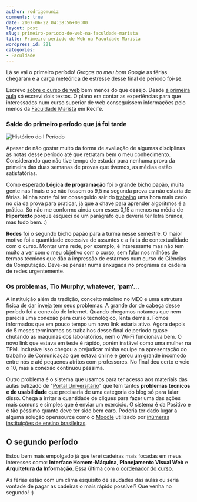 ```yaml
---
author: rodrigomuniz
comments: true
date: 2007-06-22 04:38:56+00:00
layout: post
slug: primeiro-periodo-de-web-na-faculdade-marista
title: Primeiro período de Web na Faculdade Marista
wordpress_id: 221
categories:
- Faculdade
---
```


Lá se vai o primeiro período! _Graças ao meu bom Google_ as férias chegaram e a carga meteórica de estresse desse final de período foi-se.

Escrevo [sobre o curso de web](http://rodrigomuniz.com/categoria/faculdade/) bem menos do que desejo. Desde [a primeira aula](http://rodrigomuniz.com/blog/primeira-aula-na-faculdade-marista/) só escrevi dois textos. O plano era contar as experiências para que interessados num curso superior de web conseguissem informações pelo menos da [Faculdade Marista](http://www.faculdademarista.com.br/) em Recife.



### Saldo do primeiro período que já foi tarde




![Histórico do I Período](http://rodrigomuniz.com/wp-content/img/facul-periodo1.gif)


Apesar de não gostar muito da forma de avaliação de algumas disciplinas as notas desse período até que retratam bem o meu conhecimento. Considerando que não tive tempo de estudar para nenhuma prova da primeira das duas semanas de provas que tivemos, as médias estão satisfatórias.

Como esperado **Lógica de programação** foi o grande bicho papão, muita gente nas finais e se não fossem os 9,5 na segunda prova eu não estaria de férias. Minha sorte foi ter conseguido sair do [trabalho](http://7graus.com) uma hora mais cedo no dia da prova para praticar, já que a chave para aprender algoritmos é a prática. Só não me conformo ainda com esses 0,15 a menos na média de **Hipertexto** porque esqueci de um parágrafo que deveria ter letra branca, mas tudo bem. :)

**Redes** foi o segundo bicho papão para a turma nesse semestre. O maior motivo foi a quantidade excessiva de assuntos e a falta de contextualidade com o curso. Montar uma rede, por exemplo, é interessante mas não tem muito a ver com o meu objetivo com o curso, sem falar nos milhões de termos técnicos que dão a impressão de estarmos num curso de Ciências da Computação. Deve-se pensar numa enxugada no programa da cadeira de redes urgentemente.



### Os problemas, Tio Murphy, whatever, 'pam'...


A instituição além da tradição, conceito máximo no MEC e uma estrutura física de dar inveja tem seus problemas. A grande dor de cabeça desse período foi a conexão de Internet. Quando chegamos notamos que nem parecia uma conexão para curso tecnológico, lenta demais. Fomos informados que em pouco tempo um novo link estaria ativo. Agora depois de 5 meses terminamos os trabalhos desse final de período quase chutando as máquinas dos laboratórios, nem o Wi-Fi funcionava bem. O novo link que estava em teste é rápido, porém instável como uma mulher na TPM. Inclusive isso chegou a prejudicar minha equipe na apresentação do trabalho de Comunicação que estava online e gerou um grande incômodo entre nós e até pequenos atritos com professores. No final deu certo e veio o 10, mas a conexão continuou péssima.

Outro problema é o sistema que usamos para ter acesso aos materiais das aulas batizado de "[Portal Universitário](http://www.portaluniversitario.com.br/)" que tem tantos **problemas técnicos e de usabilidade** que precisaria de uma categoria do blog só para falar disso. Chega a irritar a quantidade de cliques para fazer uma das ações mais comuns e simples que é enviar um exercício. O sistema é da Positivo e é tão péssimo quanto deve ter sido bem caro. Poderia ter dado lugar a alguma solução opensource como o [Moodle](http://moodle.org/) utilizado por [inúmeras instituições de ensino brasileiras](http://moodle.org/sites/index.php?country=BR).


## O segundo período


Estou bem mais empolgado já que terei cadeiras mais focadas em meus interesses como: **Interface Homem-Máquina**, **Planejamento Visual Web** e **Arquitetura da Informação**. Essa última com [o cordenador do curso](http://interfacezero.blogspot.com/).

As férias estão com um clima esquisito de saudades das aulas ou seria vontade de pagar as cadeiras o mais rápido possível? Que venha no segundo! :)
